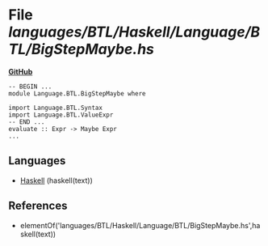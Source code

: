 # File _languages/BTL/Haskell/Language/BTL/BigStepMaybe.hs_
**[GitHub](https://github.com/softlang/yas/blob/master/languages/BTL/Haskell/Language/BTL/BigStepMaybe.hs)**
```
-- BEGIN ...
module Language.BTL.BigStepMaybe where

import Language.BTL.Syntax
import Language.BTL.ValueExpr
-- END ...
evaluate :: Expr -> Maybe Expr
...
```

## Languages
* [Haskell](../languages/Haskell.md) (haskell(text))

## References
* elementOf('languages/BTL/Haskell/Language/BTL/BigStepMaybe.hs',haskell(text))
